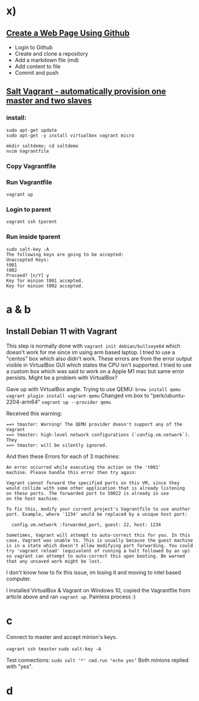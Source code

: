 # x)

## [Create a Web Page Using Github](https://terokarvinen.com/2023/create-a-web-page-using-github/)

- Login to Github
- Create and clone a repository
- Add a markdown file (md)
- Add content to file
- Commit and push


## [Salt Vagrant - automatically provision one master and two slaves](https://terokarvinen.com/2023/salt-vagrant/)

### install:

```
sudo apt-get update
sudo apt-get -y install virtualbox vagrant micro

mkdir saltdemo; cd saltdemo
nvim Vagrantfile
```

### Copy Vagrantfile

### Run Vagrantfile
`vagrant up`

### Login to parent
`vagrant ssh tparent`

### Run inside tparent

```
sudo salt-key -A
The following keys are going to be accepted:
Unaccepted Keys:
t001
t002
Proceed? [n/Y] y
Key for minion t001 accepted.
Key for minion t002 accepted.
```

# a & b

## Install Debian 11 with Vagrant

This step is normally done with `vagrant init debian/bullseye64` which doesn't work for me since im using arm based laptop.
I tried to use a "centos" box which also didn't work. These errors are from the error output visible in VirtualBox GUI which states the CPU isn't supported.
I tried to use a custom box which was said to work on a Apple M1 mac but same error persists. Might be a problem with VirtualBox?

Gave up with VirtualBox angle. Trying to use QEMU:
`brew install qemu`
`vagrant plugin install vagrant-qemu`
Changed vm.box to "perk/ubuntu-2204-arm64"
`vagrant up --provider qemu`

Received this warning:

```
==> tmaster: Warning! The QEMU provider doesn't support any of the Vagrant
==> tmaster: high-level network configurations (`config.vm.network`). They
==> tmaster: will be silently ignored.
```

And then these Errors for each of 3 machines:

```
An error occurred while executing the action on the 't001'
machine. Please handle this error then try again:

Vagrant cannot forward the specified ports on this VM, since they
would collide with some other application that is already listening
on these ports. The forwarded port to 50022 is already in use
on the host machine.

To fix this, modify your current project's Vagrantfile to use another
port. Example, where '1234' would be replaced by a unique host port:

  config.vm.network :forwarded_port, guest: 22, host: 1234

Sometimes, Vagrant will attempt to auto-correct this for you. In this
case, Vagrant was unable to. This is usually because the guest machine
is in a state which doesn't allow modifying port forwarding. You could
try 'vagrant reload' (equivalent of running a halt followed by an up)
so vagrant can attempt to auto-correct this upon booting. Be warned
that any unsaved work might be lost.
```

I don't know how to fix this issue, im losing it and moving to intel based computer.

I installed VirtualBox & Vagrant on Windows 10, copied the Vagrantfile from article above and ran `vagrant up`.
Painless process :)

# c
Connect to master and accept minion's keys.

`vagrant ssh tmaster`
`sudo salt-key -A`

Test connections:
`sudo salt '*' cmd.run "echo yes"`
Both minions replied with "yes".

# d

